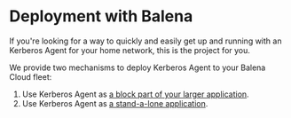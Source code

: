 # Deployment with Balena

If you're looking for a way to quickly and easily get up and running with an Kerberos Agent for your home network, this is the project for you.

We provide two mechanisms to deploy Kerberos Agent to your Balena Cloud fleet:

1. Use Kerberos Agent as [a block part of your larger application](https://github.com/kerberos-io/balena-agent-block).
2. Use Kerberos Agent as [a stand-a-lone application](https://github.com/kerberos-io/balena-agent).
